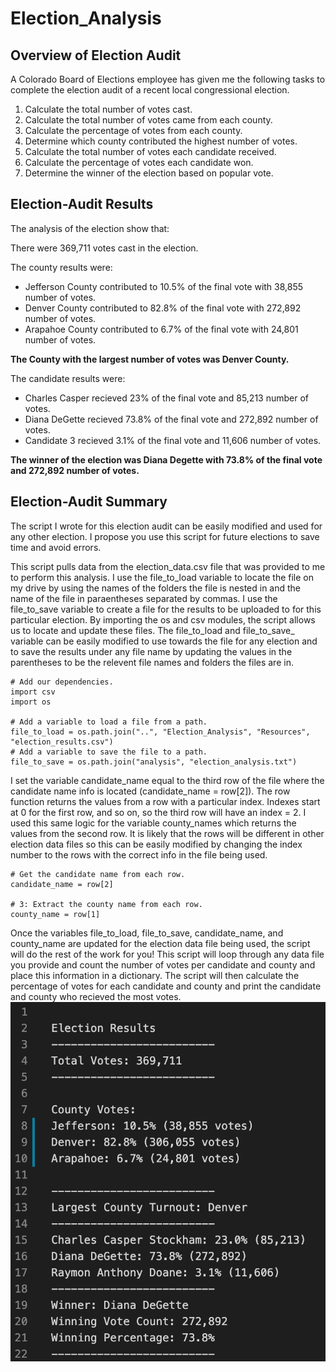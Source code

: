 # Election_Analysis

## Overview of Election Audit
A Colorado Board of Elections employee has given me the following tasks to complete the election audit of a recent local congressional election.

1. Calculate the total number of votes cast.
2. Calculate the total number of votes came from each county.
3. Calculate the percentage of votes from each county.
4. Determine which county contributed the highest number of votes.
5. Calculate the total number of votes each candidate received.
6. Calculate the percentage of votes each candidate won.
7. Determine the winner of the election based on popular vote.

## Election-Audit Results
The analysis of the election show that:

There were 369,711 votes cast in the election.

The county results were:
- Jefferson County contributed to 10.5% of the final vote with 38,855 number of votes.
- Denver County contributed to 82.8% of the final vote with 272,892 number of votes.
- Arapahoe County contributed to 6.7% of the final vote with 24,801 number of votes.

**The County with the largest number of votes was Denver County.**

The candidate results were:
- Charles Casper recieved 23% of the final vote and 85,213 number of votes.
- Diana DeGette recieved 73.8% of the final vote and 272,892 number of votes.
- Candidate 3 recieved 3.1% of the final vote and 11,606 number of votes.
 
**The winner of the election was Diana Degette with 73.8% of the final vote and 272,892 number of votes.**

## Election-Audit Summary
The script I wrote for this election audit can be easily modified and used for any other election. I propose you use this script for future elections to save time and avoid errors.

This script pulls data from the election_data.csv file that was provided to me to perform this analysis. I use the file_to_load variable to locate the file on my drive by using the names of the folders the file is nested in and the name of the file in paraentheses separated by commas. I use the file_to_save variable to create a file for the results to be uploaded to for this particular election. By importing the os and csv modules, the script allows us to locate and update these files. The file_to_load and file_to_save_ variable can be easily modified to use towards the file for any election and to save the results under any file name by updating the values in the parentheses to be the relevent file names and folders the files are in.

```
# Add our dependencies.
import csv
import os

# Add a variable to load a file from a path.
file_to_load = os.path.join("..", "Election_Analysis", "Resources", "election_results.csv")
# Add a variable to save the file to a path.
file_to_save = os.path.join("analysis", "election_analysis.txt")
```

I set the variable candidate_name equal to the third row of the file where the candidate name info is located (candidate_name = row[2]). The row function returns the values from a row with a particular index. Indexes start at 0 for the first row, and so on, so the third row will have an index = 2. I used this same logic for the variable county_names which returns the values from the second row. It is likely that the rows will be different in other election data files so this can be easily modified by changing the index number to the rows with the correct info in the file being used.

```
# Get the candidate name from each row.
candidate_name = row[2]

# 3: Extract the county name from each row.
county_name = row[1]
```

Once the variables file_to_load, file_to_save, candidate_name, and county_name are updated for the election data file being used, the script will do the rest of the work for you! This script will loop through any data file you provide and count the number of votes per candidate and county and place this information in a dictionary. The script will then calculate the percentage of votes for each candidate and county and print the candidate and county who recieved the most votes.<br/>
![SS of Text File](https://github.com/cailynjmiller/Election_Analysis/blob/main/Resources/Screen%20Shot%202021-01-08%20at%205.37.26%20PM.png)<br/>
